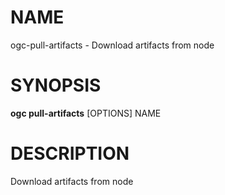 # NAME

ogc-pull-artifacts - Download artifacts from node

# SYNOPSIS

**ogc pull-artifacts** \[OPTIONS\] NAME

# DESCRIPTION

Download artifacts from node
